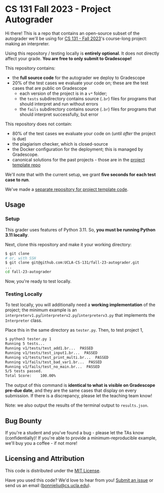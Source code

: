 # CS 131 Fall 2023 - Project Autograder

Hi there! This is a repo that contains an open-source subset of the autograder we'll be using for [CS 131 - Fall 2023](https://ucla-cs-131.github.io/fall-23-website/)'s course-long project: making an interpreter.

Using this repository / testing locally is **entirely optional**. It does not directly affect your grade. **You are free to only submit to Gradescope!**

This repository contains:

- the **full source code** for the autograder we deploy to Gradescope
- 20% of the test cases we evaluate your code on; these are the test cases that are public on Gradescope
    - each version of the project is in a `v*` folder;
    - the `tests` subdirectory contains source (`.br`) files for programs that should interpret and run without errors
    - the `fails` subdirectory contains source (`.br`) files for programs that should interpret successfully, but error

This repository does not contain:

- 80% of the test cases we evaluate your code on (until *after* the project is due)
- the plagiarism checker, which is closed-source
- the Docker configuration for the deployment; this is managed by Gradescope.
- canonical solutions for the past projects - those are in the [project template repo](https://github.com/UCLA-CS-131/spring-23-project-starter)

We'll note that with the current setup, we grant **five seconds for each test case to run**.

We've made a [separate repository for project template code](https://github.com/UCLA-CS-131/fall-23-project-starter).

## Usage

### Setup

This grader uses features of Python 3.11. So, **you must be running Python 3.11 locally**.

Next, clone this repository and make it your working directory:

```sh
$ git clone
# or, with SSH
$ git clone git@github.com:UCLA-CS-131/fall-23-autograder.git
...
cd fall-23-autograder
```

Now, you're ready to test locally.

### Testing Locally

To test locally, you will additionally need a **working implementation** of the project; the minimum example is an `interpreterv1.py`/`interpreterv2.py`/`interpreterv3.py` that implements the `Interpreter` class.

Place this in the same directory as `tester.py`. Then, to test project 1,

```sh
$ python3 tester.py 1
Running 5 tests...
Running v1/tests/test_add1.br...  PASSED
Running v1/tests/test_input1.br...  PASSED
Running v1/tests/test_print_multi.br...  PASSED
Running v1/fails/test_bad_var1.br...  PASSED
Running v1/fails/test_no_main.br...  PASSED
5/5 tests passed.
Total Score:    100.00%
```

The output of this command is **identical to what is visible on Gradescope pre-due date**, and they are the same cases that display on every submission. If there is a discrepancy, please let the teaching team know!

Note: we also output the results of the terminal output to `results.json`.

## Bug Bounty

If you're a student and you've found a bug - please let the TAs know (confidentially)! If you're able to provide a minimum-reproducible example, we'll buy you a coffee - if not more!

## Licensing and Attribution

This code is distributed under the [MIT License](https://github.com/UCLA-CS-131/fall-23-autograder/blob/main/LICENSE).

Have you used this code? We'd love to hear from you! [Submit an issue](https://github.com/UCLA-CS-131/fall-23-autograder/issues) or send us an email ([bonnieliu@cs.ucla.edu](mailto:matt@bonnieliu@cs.ucla.edu)).
